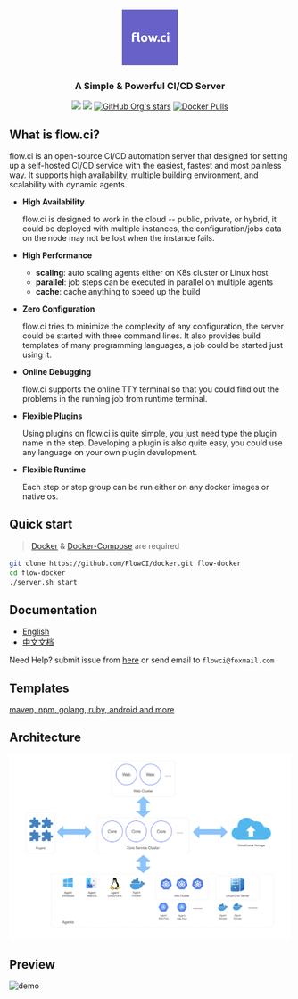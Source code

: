 <h3 align="center">
  <a href="https://flowci.github.io">
    <img src="https://github.com/FlowCI/docs/raw/master/_images/logo.png" alt="Logo" width="100">
  </a>
</h3>

<h3 align="center">A Simple & Powerful CI/CD Server</h3>

<p align="center">
    <a href="https://github.com/FlowCI/docs/blob/master/LICENSE"><img src="https://img.shields.io/github/license/flowci/flow-core-x"></a>
    <a href="https://github.com/FlowCI/flow-core-x/releases/"><img src="https://img.shields.io/github/v/release/flowci/flow-core-x"></a>
    <a href="https://github.com/FlowCI"><img alt="GitHub Org's stars" src="https://img.shields.io/github/stars/flowci"></a>
    <a href="https://hub.docker.com/u/flowci"><img alt="Docker Pulls" src="https://img.shields.io/docker/pulls/flowci/core"></a>
</p>

<div align="center">

</div>

## What is flow.ci?

flow.ci is an open-source CI/CD automation server that designed for setting up a self-hosted CI/CD service with the easiest, fastest and most painless way. It supports high availability, multiple building environment, and scalability with dynamic agents.

- __High Availability__

  flow.ci is designed to work in the cloud -- public, private, or hybrid, it could be deployed with multiple instances, the configuration/jobs data on the node may not be lost when the instance fails.


- __High Performance__

  - __scaling__: auto scaling agents either on K8s cluster or Linux host
  - __parallel__: job steps can be executed in parallel on multiple agents
  - __cache__: cache anything to speed up the build


- __Zero Configuration__

  flow.ci tries to minimize the complexity of any configuration, the server could be started with three command lines. It also provides build templates of many programming languages, a job could be started just using it.


- __Online Debugging__

  flow.ci supports the online TTY terminal so that you could find out the problems in the running job from runtime terminal.


- __Flexible Plugins__

  Using plugins on flow.ci is quite simple, you just need type the plugin name in the step. Developing a plugin is also quite easy, you could use any language on your own plugin development.


- __Flexible Runtime__

  Each step or step group can be run either on any docker images or native os.

## Quick start

> [Docker](https://docs.docker.com/install/) & [Docker-Compose](https://docs.docker.com/compose/install/) are required

```bash
git clone https://github.com/FlowCI/docker.git flow-docker
cd flow-docker
./server.sh start
```

## Documentation

+ [English](https://flowci.github.io/#/en/)
+ [中文文档](https://flowci.github.io/#/cn/)

Need Help? submit issue from [here](https://github.com/FlowCI/docs/issues) or send email to `flowci@foxmail.com`


## Templates

[maven, npm, golang, ruby, android and more](https://github.com/FlowCI/templates)


## Architecture

![architecture](https://github.com/FlowCI/docs/raw/master/_images/architecture.png)

## Preview

![demo](https://github.com/FlowCI/docs/raw/master/_images/demo.gif)
